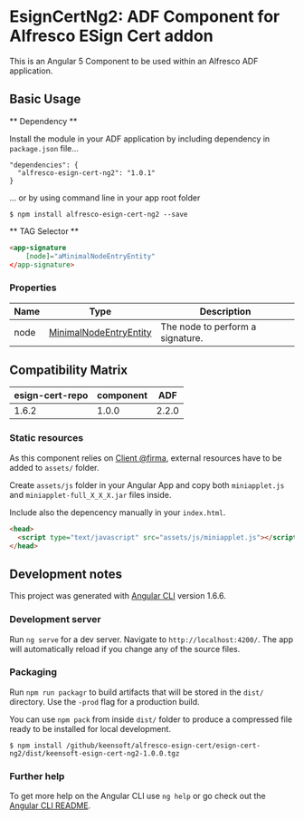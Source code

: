 # EsignCertNg2: ADF Component for Alfresco ESign Cert addon

This is an Angular 5 Component to be used within an Alfresco ADF application.

## Basic Usage

** Dependency **

Install the module in your ADF application by including dependency in `package.json` file...

```
"dependencies": {
  "alfresco-esign-cert-ng2": "1.0.1"
}
```

... or by using command line in your app root folder

```
$ npm install alfresco-esign-cert-ng2 --save
```

** TAG Selector **

```html
<app-signature
    [node]="aMinimalNodeEntryEntity"
</app-signature>
```

### Properties

| Name | Type | Description |
| ---- | ---- | ----------- |
| node | [MinimalNodeEntryEntity](https://github.com/Alfresco/alfresco-js-api/blob/master/src/alfresco-core-rest-api/docs/NodeMinimalEntry.md) | The node to perform a signature. |

## Compatibility Matrix

| esign-cert-repo | component | ADF |
| --- | --- | --- |
| 1.6.2 | 1.0.0 | 2.2.0 |


### Static resources

As this component relies on [Client @firma](https://github.com/ctt-gob-es/clienteafirma/), external resources have to be added to `assets/` folder.

Create `assets/js` folder in your Angular App and copy both `miniapplet.js` and `miniapplet-full_X_X_X.jar` files inside.

Include also the depencency manually in your `index.html`.

```html
<head>
  <script type="text/javascript" src="assets/js/miniapplet.js"></script>
</head>
```

## Development notes

This project was generated with [Angular CLI](https://github.com/angular/angular-cli) version 1.6.6.

### Development server

Run `ng serve` for a dev server. Navigate to `http://localhost:4200/`. The app will automatically reload if you change any of the source files.

### Packaging

Run `npm run packagr` to build artifacts that will be stored in the `dist/` directory. Use the `-prod` flag for a production build.

You can use `npm pack` from inside `dist/` folder to produce a compressed file ready to be installed for local development.

```
$ npm install /github/keensoft/alfresco-esign-cert/esign-cert-ng2/dist/keensoft-esign-cert-ng2-1.0.0.tgz
```

### Further help

To get more help on the Angular CLI use `ng help` or go check out the [Angular CLI README](https://github.com/angular/angular-cli/blob/master/README.md).
